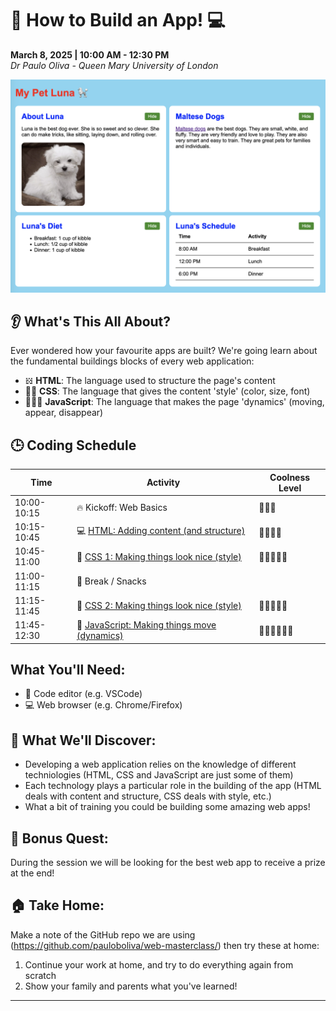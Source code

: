 # 📱 How to Build an App! 💻

**March 8, 2025 | 10:00 AM - 12:30 PM**  
_Dr Paulo Oliva - Queen Mary University of London_

![](/src/imgs/example.png)

## 👂 What's This All About?

Ever wondered how your favourite apps are built? We're going learn about the fundamental buildings blocks of every web application:

-   𝍌 **HTML**: The language used to structure the page's content
-   👯‍♂️ **CSS**: The language that gives the content 'style' (color, size, font)
-   🏃🏻‍♀️ **JavaScript**: The language that makes the page 'dynamics' (moving, appear, disappear)

## 🕒 Coding Schedule

| Time        | Activity                                                    | Coolness Level |
| ----------- | ----------------------------------------------------------- | -------------- |
| 10:00-10:15 | 🔥 Kickoff: Web Basics                                      | 🌟🌟🌟         |
| 10:15-10:45 | 💻 [HTML: Adding content (and structure)](Part1-HTML.md)    | 🌟🌟🌟🌟       |
| 10:45-11:00 | 💋 [CSS 1: Making things look nice (style)](Part2-CSS.md)   | 🌟🌟🌟🌟🌟     |
| 11:00-11:15 | 🍎 Break / Snacks                                           |                |
| 11:15-11:45 | 💋 [CSS 2: Making things look nice (style)](Part2-CSS.md)   | 🌟🌟🌟🌟🌟     |
| 11:45-12:30 | 🏃 [JavaScript: Making things move (dynamics)](Part3-JS.md) | 🌟🌟🌟🌟🌟🌟   |

## What You'll Need:

-   📱 Code editor (e.g. VSCode)
-   💻 Web browser (e.g. Chrome/Firefox)

## 🌈 What We'll Discover:

-   Developing a web application relies on the knowledge of different techniologies (HTML, CSS and JavaScript are just some of them)
-   Each technology plays a particular role in the building of the app (HTML deals with content and structure, CSS deals with style, etc.)
-   What a bit of training you could be building some amazing web apps!

## 🎁 Bonus Quest:

During the session we will be looking for the best web app to receive a prize at the end!

## 🏠 Take Home:

Make a note of the GitHub repo we are using (https://github.com/pauloboliva/web-masterclass/) then try these at home:

1. Continue your work at home, and try to do everything again from scratch
2. Show your family and parents what you've learned!

---
